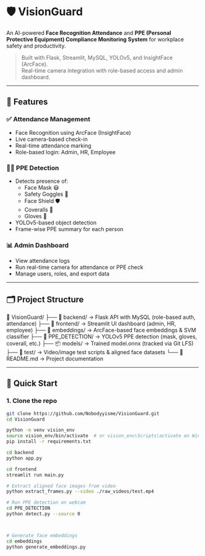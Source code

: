 # 🛡️ VisionGuard

An AI-powered **Face Recognition Attendance** and **PPE (Personal Protective Equipment) Compliance Monitoring System** for workplace safety and productivity.

> Built with Flask, Streamlit, MySQL, YOLOv5, and InsightFace (ArcFace).  
> Real-time camera integration with role-based access and admin dashboard.

---

## 📸 Features

### ✅ Attendance Management
- Face Recognition using ArcFace (InsightFace)
- Live camera-based check-in
- Real-time attendance marking
- Role-based login: Admin, HR, Employee

### 🧑‍🔧 PPE Detection
- Detects presence of:
  - Face Mask 😷
  - Safety Goggles 🥽
  - Face Shield 🛡️
  - Coveralls 🧥
  - Gloves 🧤
- YOLOv5-based object detection
- Frame-wise PPE summary for each person

### 📊 Admin Dashboard
- View attendance logs
- Run real-time camera for attendance or PPE check
- Manage users, roles, and export data

---

## 🗂️ Project Structure

📂 VisionGuard/
├── 🧠 backend/           → Flask API with MySQL (role-based auth, attendance)
├── 🎨 frontend/          → Streamlit UI dashboard (admin, HR, employee)
├── 🧬 embeddings/        → ArcFace-based face embeddings & SVM classifier
├── 🦺 PPE_DETECTION/     → YOLOv5 PPE detection (mask, gloves, coverall, etc.)
├── 📦 models/            → Trained model.onnx (tracked via Git LFS)
├── 🧪 test/              → Video/image test scripts & aligned face datasets
└── 📄 README.md          → Project documentation


---

## 🚀 Quick Start

### 1. Clone the repo

```bash
git clone https://github.com/Nobodyyisme/VisionGuard.git
cd VisionGuard

python -m venv vision_env
source vision_env/bin/activate  # or vision_env\Scripts\activate on Windows
pip install -r requirements.txt

cd backend
python app.py

cd frontend
streamlit run main.py

# Extract aligned face images from video
python extract_frames.py --video ./raw_videos/test.mp4

# Run PPE detection on webcam
cd PPE_DETECTION
python detect.py --source 0



# Generate face embeddings
cd embeddings
python generate_embeddings.py

